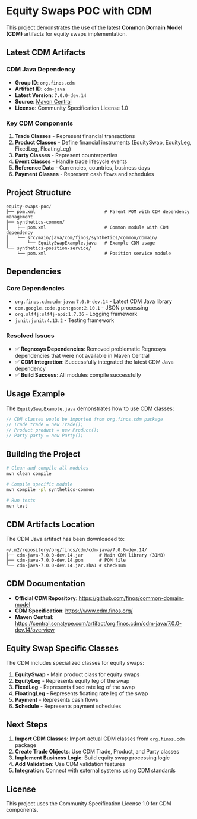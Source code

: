 # Equity Swaps POC with CDM

This project demonstrates the use of the latest **Common Domain Model (CDM)** artifacts for equity swaps implementation.

## Latest CDM Artifacts

### CDM Java Dependency
- **Group ID**: `org.finos.cdm`
- **Artifact ID**: `cdm-java`
- **Latest Version**: `7.0.0-dev.14`
- **Source**: [Maven Central](https://central.sonatype.com/artifact/org.finos.cdm/cdm-java/7.0.0-dev.14/overview)
- **License**: Community Specification License 1.0

### Key CDM Components
1. **Trade Classes** - Represent financial transactions
2. **Product Classes** - Define financial instruments (EquitySwap, EquityLeg, FixedLeg, FloatingLeg)
3. **Party Classes** - Represent counterparties
4. **Event Classes** - Handle trade lifecycle events
5. **Reference Data** - Currencies, countries, business days
6. **Payment Classes** - Represent cash flows and schedules

## Project Structure

```
equity-swaps-poc/
├── pom.xml                          # Parent POM with CDM dependency management
├── synthetics-common/
│   ├── pom.xml                      # Common module with CDM dependency
│   └── src/main/java/com/finos/synthetics/common/domain/
│       └── EquitySwapExample.java   # Example CDM usage
└── synthetics-position-service/
    └── pom.xml                      # Position service module
```

## Dependencies

### Core Dependencies
- `org.finos.cdm:cdm-java:7.0.0-dev.14` - Latest CDM Java library
- `com.google.code.gson:gson:2.10.1` - JSON processing
- `org.slf4j:slf4j-api:1.7.36` - Logging framework
- `junit:junit:4.13.2` - Testing framework

### Resolved Issues
- ✅ **Regnosys Dependencies**: Removed problematic Regnosys dependencies that were not available in Maven Central
- ✅ **CDM Integration**: Successfully integrated the latest CDM Java dependency
- ✅ **Build Success**: All modules compile successfully

## Usage Example

The `EquitySwapExample.java` demonstrates how to use CDM classes:

```java
// CDM classes would be imported from org.finos.cdm package
// Trade trade = new Trade();
// Product product = new Product();
// Party party = new Party();
```

## Building the Project

```bash
# Clean and compile all modules
mvn clean compile

# Compile specific module
mvn compile -pl synthetics-common

# Run tests
mvn test
```

## CDM Artifacts Location

The CDM Java artifact has been downloaded to:
```
~/.m2/repository/org/finos/cdm/cdm-java/7.0.0-dev.14/
├── cdm-java-7.0.0-dev.14.jar      # Main CDM library (31MB)
├── cdm-java-7.0.0-dev.14.pom      # POM file
└── cdm-java-7.0.0-dev.14.jar.sha1 # Checksum
```

## CDM Documentation

- **Official CDM Repository**: https://github.com/finos/common-domain-model
- **CDM Specification**: https://www.cdm.finos.org/
- **Maven Central**: https://central.sonatype.com/artifact/org.finos.cdm/cdm-java/7.0.0-dev.14/overview

## Equity Swap Specific Classes

The CDM includes specialized classes for equity swaps:

1. **EquitySwap** - Main product class for equity swaps
2. **EquityLeg** - Represents equity leg of the swap
3. **FixedLeg** - Represents fixed rate leg of the swap
4. **FloatingLeg** - Represents floating rate leg of the swap
5. **Payment** - Represents cash flows
6. **Schedule** - Represents payment schedules

## Next Steps

1. **Import CDM Classes**: Import actual CDM classes from `org.finos.cdm` package
2. **Create Trade Objects**: Use CDM Trade, Product, and Party classes
3. **Implement Business Logic**: Build equity swap processing logic
4. **Add Validation**: Use CDM validation features
5. **Integration**: Connect with external systems using CDM standards

## License

This project uses the Community Specification License 1.0 for CDM components. 